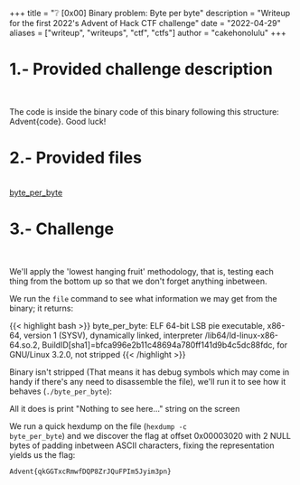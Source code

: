 +++
title = "❔ [0x00] Binary problem: Byte per byte"
description = "Writeup for the first 2022's Advent of Hack CTF challenge"
date = "2022-04-29"
aliases = ["writeup", "writeups", "ctf", "ctfs"]
author = "cakehonolulu"
+++


# 1.- Provided challenge description

<br>

The code is inside the binary code of this binary following this structure: Advent{code}. Good luck!

# 2.- Provided files

<br>
<a href="https://github.com/cakehonolulu/HackUPC/blob/main/2022/AdventOfHackUPC/BPB/byte_per_byte?raw=true">byte_per_byte</a>


# 3.- Challenge

<br>

We'll apply the 'lowest hanging fruit' methodology, that is, testing each thing from the bottom up so that we don't
forget anything inbetween.

We run the <code>file</code> command to see what information we may get from the binary; it returns:

{{< highlight bash >}}
byte_per_byte: ELF 64-bit LSB pie executable, x86-64, version 1 (SYSV), dynamically linked, interpreter /lib64/ld-linux-x86-64.so.2,
BuildID[sha1]=bfca996e2b11c48694a780ff141d9b4c5dc88fdc, for GNU/Linux 3.2.0, not stripped
{{< /highlight >}}


Binary isn't stripped (That means it has debug symbols which may come in handy if there's any need to disassemble the file), we'll run it to see how it behaves (<code>./byte_per_byte</code>):

All it does is print "Nothing to see here..." string on the screen

We run a quick hexdump on the file (<code>hexdump -c byte_per_byte</code>) and we discover the flag at offset 0x00003020 with 2 NULL bytes of padding inbetween ASCII characters, fixing the representation yields us the flag:

<code>Advent{qkGGTxcRmwfDQP8ZrJQuFPIm5Jyim3pn}</code>


